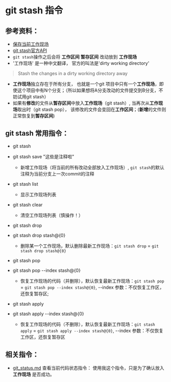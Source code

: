# git stash 指令

## 参考资料：
* [保存当前工作现场](http://my.oschina.net/u/2298961/blog/381728)
* [git stash官方API](https://git-scm.com/docs/git-stash)
* `git stash`操作之后会将 **工作区间** **暂存区间** 改动放到 **工作现场**
* '工作现场' 是一种中文翻译， 官方的叫法是'dirty working directory'
> Stash the changes in a dirty working directory away

* **工作现场**独立存在于所有分支， 也就是一个git 项目中只有一个**工作现场**，即使这个项目中有N个分支；（所以如果想将A分支改动的文件提交到B分支，不妨试用git stash）
* 如果有**修改**的文件从**暂存区间**中放入**工作现场**（git stash）, 当再次从**工作现场**取出时（git stash pop）， 该修改的文件会变回在**工作区间**；(**新增**的文件则正常恢复到**暂存区间**)

## git stash 常用指令： 
* git stash
* git stash save "这些是注释啦"
	* 新增工作现场（将当前的所有改动全部放入工作现场）, `git stash`的默认注释为当前分支上一次commit的注释

* git stash list 
	* 显示工作现场列表

* git stash clear
	* 清空工作现场列表（慎操作！）

* git stash drop
* git stash drop stash@{0}
	* 删除某一个工作现场，默认删除最新工作现场：`git stash drop` = `git stash drop stash@{0}`

* git stash pop
* git stash pop --index stash@{0}
	* 恢复工作现场的代码（并删除），默认恢复最新工作现场：`git stash pop` = `git stash pop --index stash@{0}`, --index 参数：不仅恢复工作区，还恢复暂存区;

* git stash apply
* git stash apply --index stash@{0}
	* 恢复工作现场的代码（不删除），默认恢复最新工作现场：`git stash apply` = `git stash apply --index stash@{0}`, --index 参数：不仅恢复工作区，还恢复暂存区


## 相关指令：
* [git_status.md](https://github.com/wteam-xq/testGit/blob/master/learn_log/git_status.md)  查看当前代码状态指令： 使用我这个指令，只是为了确认放入 **工作现场** 是否成功。
